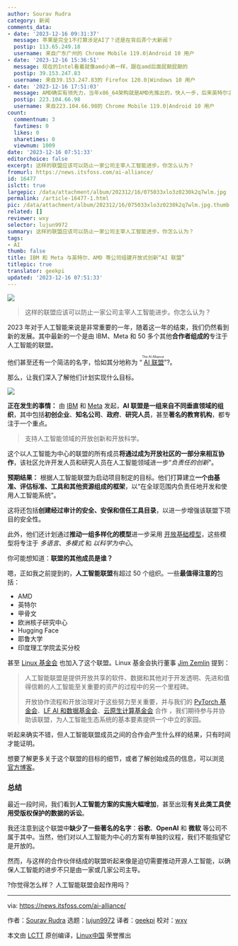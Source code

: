 ```yaml
---
author: Sourav Rudra
category: 新闻
comments_data:
- date: '2023-12-16 09:31:37'
  message: 苹果是完全1不打算涉足AI了？还是在背后弄个大新闻？
  postip: 113.65.249.18
  username: 来自广东广州的 Chrome Mobile 119.0|Android 10 用户
- date: '2023-12-16 15:36:51'
  message: 现在的Intel看着就像amd小弟一样，跟在amd后面屁颠屁颠的
  postip: 39.153.247.83
  username: 来自39.153.247.83的 Firefox 120.0|Windows 10 用户
- date: '2023-12-16 17:51:03'
  message: AMD确实有领先力，当年x86_64架构就是AMD先推出的，快人一步，后来英特尔才跟进。而英特尔自己搞的IA64架构发展如何，大家都知道
  postip: 223.104.66.98
  username: 来自223.104.66.98的 Chrome Mobile 119.0|Android 10 用户
count:
  commentnum: 3
  favtimes: 0
  likes: 0
  sharetimes: 0
  viewnum: 1009
date: '2023-12-16 07:51:33'
editorchoice: false
excerpt: 这样的联盟应该可以防止一家公司主宰人工智能进步。你怎么认为？
fromurl: https://news.itsfoss.com/ai-alliance/
id: 16477
islctt: true
largepic: /data/attachment/album/202312/16/075033xlo3z0230k2q7wlm.jpg
permalink: /article-16477-1.html
pic: /data/attachment/album/202312/16/075033xlo3z0230k2q7wlm.jpg.thumb.jpg
related: []
reviewer: wxy
selector: lujun9972
summary: 这样的联盟应该可以防止一家公司主宰人工智能进步。你怎么认为？
tags:
- AI
thumb: false
title: IBM 和 Meta 与英特尔、AMD 等公司组建开放式创新“AI 联盟”
titlepic: true
translator: geekpi
updated: '2023-12-16 07:51:33'
---
```


![](/data/attachment/album/202312/16/075033xlo3z0230k2q7wlm.jpg)



> 
> 这样的联盟应该可以防止一家公司主宰人工智能进步。你怎么认为？
> 
> 
> 


2023 年对于人工智能来说是非常重要的一年，随着这一年的结束，我们仍然看到新的发展。其中最新的一个是由 IBM、Meta 和 50 多个其他**合作者组成的**专注于人工智能的联盟。


他们甚至还有一个简洁的名字，恰如其分地称为 “<ruby> <a href="https://thealliance.ai/">  AI 联盟 </a> <rt>  The AI Alliance </rt></ruby>”?。


那么，让我们深入了解他们计划实现什么目标。


![](/data/attachment/album/202312/16/075133jvksvgas9o7vvoov.png)


**正在发生的事情：** 由 [IBM](https://www.ibm.com/) 和 [Meta](https://meta.com/) 发起，**AI 联盟是一组来自不同垂直领域的组织**，其中包括**初创企业**、**知名公司**、**政府**、**研究人员**，甚至**著名的教育机构**，都专注于一个重点。



> 
> 支持人工智能领域的开放创新和开放科学。
> 
> 
> 


这个以人工智能为中心的联盟的所有成员**将通过成为开放社区的一部分来相互协作**，该社区允许开发人员和研究人员在人工智能领域进一步“*负责任的创新*”。


**预期结果：** 根据人工智能联盟为启动项目制定的目标。他们打算建立**一个由基准、评估标准、工具和其他资源组成的框架**，以“在全球范围内负责任地开发和使用人工智能系统”。


这将还包括**创建经过审计的安全、安保和信任工具目录**，以进一步增强该联盟下项目的安全性。


此外，他们还计划通过**推动一组多样化的模型**进一步采用 [开放基础模型](https://en.wikipedia.org/wiki/Foundation_models)，这些模型将专注于 *多语言*、*多模式* 和 *以科学为中心*。


你可能想知道：**联盟的其他成员是谁？**


嗯，正如我之前提到的，**人工智能联盟**有超过 50 个组织。一些**最值得注意的**包括：


* AMD
* 英特尔
* 甲骨文
* 欧洲核子研究中心
* Hugging Face
* 耶鲁大学
* 印度理工学院孟买分校


甚至 [Linux 基金会](https://www.linuxfoundation.org/) 也加入了这个联盟。Linux 基金会执行董事 [Jim Zemlin](https://www.linkedin.com/in/zemlin) 提到：



> 
> 人工智能联盟是提供开放共享的软件、数据和其他对于开发透明、先进和值得信赖的人工智能至关重要的资产的过程中的另一个里程碑。
> 
> 
> 开放协作流程和开放治理对于这些努力至关重要，并与我们的 [PyTorch 基金会](https://pytorch.org/)、[LF AI 和数据基金会](https://lfaidata.foundation/)、[云原生计算基金会](https://www.cncf.io/) 合作 ，我们期待参与并协助该联盟，为人工智能生态系统的基本要素提供一个中立的家园。
> 
> 
> 


听起来确实不错，但人工智能联盟成员之间的合作会产生什么样的结果，只有时间才能证明。


想要了解更多关于这个联盟的目标的细节，或者了解创始成员的信息，可以浏览 [官方博客](https://thealliance.ai/news)。


### 总结


最近一段时间，我们看到**人工智能方案的实施大幅增加**，甚至出现**有关此类工具使用受版权保护的数据的诉讼**。


我还注意到这个联盟中**缺少了一些著名的名字**：**谷歌**、**OpenAI** 和 **微软** 等公司不属于其中。当然，他们对以人工智能为中心的方案有单独的议程，我们不能指望它是开放的。


然而，与这样的合作伙伴结成的联盟听起来像是迫切需要推动开源人工智能，以确保人工智能的进步不只是由一家或几家公司主导。


?你觉得怎么样？ 人工智能联盟会起作用吗？




---


via: <https://news.itsfoss.com/ai-alliance/>


作者：[Sourav Rudra](https://news.itsfoss.com/author/sourav/) 选题：[lujun9972](https://github.com/lujun9972) 译者：[geekpi](https://github.com/geekpi) 校对：[wxy](https://github.com/wxy)


本文由 [LCTT](https://github.com/LCTT/TranslateProject) 原创编译，[Linux中国](https://linux.cn/) 荣誉推出